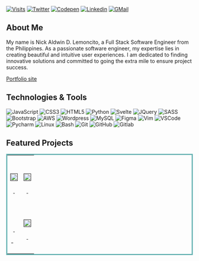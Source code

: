 
[![Visits](https://komarev.com/ghpvc/?username=nickaldwin&logo=GitHub&label=Visitors&color=1d1f21&logoColor=white&style=flat)](https://github.com/nickaldwin)
[![Twitter](https://img.shields.io/badge/nickaldwin-1d1f21?style=flat&logo=twitter&logoColor=00acee)](https://www.twitter.com/dev_nicklm)
[![Codepen](https://img.shields.io/badge/@nickaldwin-1d1f21?style=flat&logo=codepen&logoColor=white)](https://codepen.io/nickaldwin/)
[![Linkedin](https://img.shields.io/badge/Let%27s%20Connect%21-1d1f21?style=flat&logo=linkedin&logoColor=0A66C2)](https://www.linkedin.com/in/nicklemoncito)
[![GMail](https://img.shields.io/badge/Mail%20Me%21-1d1f21?style=flat&logo=gmail&logoColor=white)](mailto:nicklemoncito98@gmail.com)

<!-- About -->
##  About Me

My name is Nick Aldwin D. Lemoncito, a Full Stack Software Engineer from the Philippines. As a passionate software engineer, my expertise lies in creating beautiful and intuitive user experiences. I am dedicated to finding innovative solutions and committed to going the extra mile to ensure project success.

[Portfolio site](https://nickaldwin.vercel.app)


<!-- Tech Stack -->
##  Technologies & Tools
![JavaScript](https://img.shields.io/badge/-JavaScript-1d1f21?style=flat&logo=javascript)
![CSS3](https://img.shields.io/badge/-CSS3-1d1f21?style=flat&logo=CSS3&logoColor=1572B6)
![HTML5](https://img.shields.io/badge/-HTML5-1d1f21?style=flat&logo=HTML5&logoColor=E34F26)
![Python](https://img.shields.io/badge/-Python-1d1f21?style=flat&logo=Python&logoColor=3776AB)
![Svelte](https://img.shields.io/badge/-Svelte-1d1f21?style=flat&logo=Svelte&logoColor=FF3E00)
![JQuery](https://img.shields.io/badge/-JQuery-1d1f21?style=flat&logo=JQuery&logoColor=0769AD)
![SASS](https://img.shields.io/badge/-Sass-1d1f21?style=flat&logo=Sass&logoColor=CC6699)
![Bootstrap](https://img.shields.io/badge/-Bootstrap-1d1f21?style=flat&logo=Bootstrap&logoColor=7952B3)
![AWS](https://img.shields.io/badge/-Amazon%20AWS-1d1f21?style=flat&logo=Amazon-AWS&logoColor=ffffff)
![Wordpress](https://img.shields.io/badge/-Wordpress-1d1f21?style=flat&logo=Wordpress&logoColor=21759B)
![MySQL](https://img.shields.io/badge/-MySQL-1d1f21?style=flat&logo=MySQL&logoColor=4479A1)
![Figma](https://img.shields.io/badge/-Figma-1d1f21?style=flat&logo=Figma&logoColor=F24E1E)
![Vim](https://img.shields.io/badge/-Vim-1d1f21?style=flat&logo=Vim&logoColor=019733)
![VSCode](https://img.shields.io/badge/-Visual%20Studio%20Code-1d1f21?style=flat&logo=Visual-Studio-Code&logoColor=5C2D91)
![Pycharm](https://img.shields.io/badge/-PyCharm-1d1f21?style=flat&logo=PyCharm&logoColor=ffffff)
![Linux](https://img.shields.io/badge/-Linux-1d1f21?style=flat&logo=Linux&logoColor=FCC624)
![Bash](https://img.shields.io/badge/-GNU%20Bash-1d1f21?style=flat&logo=GNU-Bash&logoColor=4EAA25)
![Git](https://img.shields.io/badge/-Git-1d1f21?style=flat&logo=Git&logoColor=F05032)
![GitHub](https://img.shields.io/badge/-GitHub-1d1f21?style=flat&logo=GitHub&logoColor=ffffff)
![Gitlab](https://img.shields.io/badge/-Gitlab-1d1f21?style=flat&logo=Gitlab&logoColor=FC6D26)

<!-- Featured Projects -->

##  Featured Projects

<!--NOTE I WILL ADD PROJECTS HERE -->
<table bordercolor="#66b2b2">

  <tr>
    <td width="50%" valign="top">
      <h3 align="center"></h3>
        <br />
        <a target="_blank" href="">
            <img src="" width="100%" alt=""/>
        </a>
        <br />
        <p align="center">

  <a href="" target="_blank">
    <img src=""/>
  </a>
  <a href="" target="_blank">
    <img src=""/>
  </a>
      </p>
        <p><strong></p>
    </td>
    <td width="50%" valign="top">
      <h3 align="center"></h3>
        <br />
      <a target="_blank" href="">
            <img src="" width="100%"  alt=""/>
        </a>
        <br />
        <p align="center">

  <a href="" target="_blank">
    <img src=""/>
  </a>
  <a href="" target="_blank">
    <img src=""/>
  </a>
      </p>
        <p><strong></strong></p>
    </td>
  </tr>

  <tr>
    <td width="50%" valign="top">
      <h3 align="center"></h3>
      <br />
        <a target="_blank" href="">
          <img src=" width="100%" alt=""/>
        </a>
      <br />
        <p align="center">
  <a href="" target="_blank">
    <img src=""/>
  </a>
  <a href="" target="_blank">
    <img src=""/>
  </a>
      </p>
        <p><strong></strong> -</p>
    </td>
    <td width="50%" valign="top">
      <h3 align="center"></h3>
        <br />
        <a target="_blank" href="">
          <img src="" width="100%" alt=""/>
        </a>
        <br />
        <p align="center">

  <a href="" target="_blank">
    <img src=""/>
  </a>
  <a href="" target="_blank">
    <img src=""/>
  </a>
      </p>
        <p><strong></p>
    </td>
  </tr>
</table>
